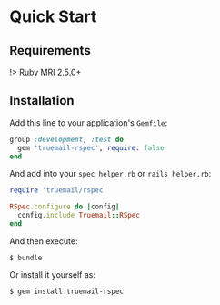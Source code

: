 # Quick Start

## Requirements

!> Ruby MRI 2.5.0+

## Installation

Add this line to your application's `Gemfile`:

```ruby
group :development, :test do
  gem 'truemail-rspec', require: false
end
```

And add into your `spec_helper.rb` or `rails_helper.rb`:

```ruby
require 'truemail/rspec'

RSpec.configure do |config|
  config.include Truemail::RSpec
end
```

And then execute:

    $ bundle

Or install it yourself as:

    $ gem install truemail-rspec
